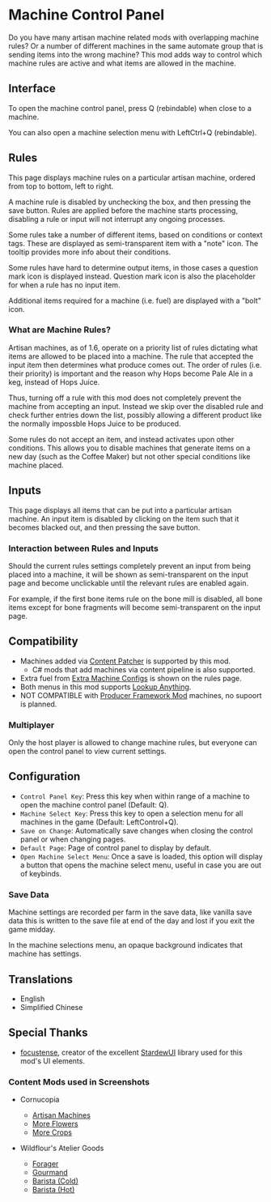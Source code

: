 # Machine Control Panel

Do you have many artisan machine related mods with overlapping machine rules? Or a number of different machines in the same automate group that is sending items into the wrong machine? This mod adds way to control which machine rules are active and what items are allowed in the machine.

## Interface

To open the machine control panel, press Q (rebindable) when close to a machine.

You can also open a machine selection menu with LeftCtrl+Q (rebindable).

## Rules

This page displays machine rules on a particular artisan machine, ordered from top to bottom, left to right.

A machine rule is disabled by unchecking the box, and then pressing the save button. Rules are applied before the machine starts processing, disabling a rule or input will not interrupt any ongoing processes.

Some rules take a number of different items, based on conditions or context tags. These are displayed as semi-transparent item with a "note" icon. The tooltip provides more info about their conditions.

Some rules have hard to determine output items, in those cases a question mark icon is displayed instead. Question mark icon is also the placeholder for when a rule has no input item.

Additional items required for a machine (i.e. fuel) are displayed with a "bolt" icon.

### What are Machine Rules?

Artisan machines, as of 1.6, operate on a priority list of rules dictating what items are allowed to be placed into a machine. The rule that accepted the input item then determines what produce comes out. The order of rules (i.e. their priority) is important and the reason why Hops become Pale Ale in a keg, instead of Hops Juice.

Thus, turning off a rule with this mod does not completely prevent the machine from accepting an input. Instead we skip over the disabled rule and check further entries down the list, possibly allowing a different product like the normally impossble Hops Juice to be produced.

Some rules do not accept an item, and instead activates upon other conditions. This allows you to disable machines that generate items on a new day (such as the Coffee Maker) but not other special conditions like machine placed.

## Inputs

This page displays all items that can be put into a particular artisan machine.
An input item is disabled by clicking on the item such that it becomes blacked out, and then pressing the save button.

### Interaction between Rules and Inputs

Should the current rules settings completely prevent an input from being placed into a machine, it will be shown as semi-transparent on the input page and become unclickable until the relevant rules are enabled again.

For example, if the first bone items rule on the bone mill is disabled, all bone items except for bone fragments will become semi-transparent on the input page.

## Compatibility 

* Machines added via [Content Patcher](https://www.nexusmods.com/stardewvalley/mods/1915) is supported by this mod.
    * C# mods that add machines via content pipeline is also supported.
* Extra fuel from [Extra Machine Configs](https://www.nexusmods.com/stardewvalley/mods/22256) is shown on the rules page.
* Both menus in this mod supports [Lookup Anything](https://www.nexusmods.com/stardewvalley/mods/541).
* NOT COMPATIBLE with [Producer Framework Mod](https://www.nexusmods.com/stardewvalley/mods/4970) machines, no supoort is planned.

### Multiplayer

Only the host player is allowed to change machine rules, but everyone can open the control panel to view current settings.

## Configuration

* `Control Panel Key`: Press this key when within range of a machine to open the machine control panel (Default: Q).
* `Machine Select Key`: Press this key to open a selection menu for all machines in the game (Default: LeftControl+Q).
* `Save on Change`: Automatically save changes when closing the control panel or when changing pages.
* `Default Page`: Page of control panel to display by default.
* `Open Machine Select Menu`: Once a save is loaded, this option will display a button that opens the machine select menu, useful in case you are out of keybinds.

### Save Data

Machine settings are recorded per farm in the save data, like vanilla save data this is written to the save file at end of the day and lost if you exit the game midday.

In the machine selections menu, an opaque background indicates that machine has settings.

## Translations

* English
* Simplified Chinese

## Special Thanks

* [focustense](https://next.nexusmods.com/profile/focustense/about-me), creator of the excellent [StardewUI](https://github.com/focustense/StardewUI) library used for this mod's UI elements.

### Content Mods used in Screenshots

* Cornucopia
    * [Artisan Machines](https://www.nexusmods.com/stardewvalley/mods/24842)
    * [More Flowers](https://www.nexusmods.com/stardewvalley/mods/20290)
    * [More Crops](https://www.nexusmods.com/stardewvalley/mods/19508)

* Wildflour's Atelier Goods
    * [Forager](https://www.nexusmods.com/stardewvalley/mods/22728)
    * [Gourmand](https://www.nexusmods.com/stardewvalley/mods/22730)
    * [Barista (Cold)](https://www.nexusmods.com/stardewvalley/mods/22731)
    * [Barista (Hot)](https://www.nexusmods.com/stardewvalley/mods/22732)
